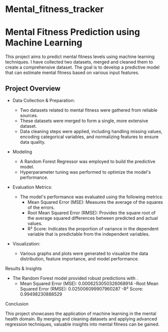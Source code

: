# Mental_fitness_tracker

# Mental Fitness Prediction using Machine Learning

This project aims to predict mental fitness levels using machine learning techniques. I have collected two datasets, merged and cleaned them to create a comprehensive dataset. The goal is to develop a predictive model that can estimate mental fitness based on various input features.

## Project Overview

- Data Collection & Preparation: 
  - Two datasets related to mental fitness were gathered from reliable sources.
  - These datasets were merged to form a single, more extensive dataset.
  - Data cleaning steps were applied, including handling missing values, encoding categorical variables, and normalizing features to ensure data quality.

- Modeling
  - A Random Forest Regressor was employed to build the predictive model.
  - Hyperparameter tuning was performed to optimize the model's performance.

- Evaluation Metrics:
  - The model's performance was evaluated using the following metrics:
    - Mean Squared Error (MSE): Measures the average of the squares of the errors.
    - Root Mean Squared Error (RMSE): Provides the square root of the average squared differences between predicted and actual values.
    - R² Score: Indicates the proportion of variance in the dependent variable that is predictable from the independent variables.

- Visualization:
  - Various graphs and plots were generated to visualize the data distribution, feature importance, and model performance.

 Results & Insights

- The Random Forest model provided robust predictions with .
  - Mean Squared Error (MSE): 0.0006253050326068914
  -Root Mean Squared Error (RMSE): 0.025006099907960287
  -R² Score: 0.99498230888529

 Conclusion

This project showcases the application of machine learning in the mental health domain. By merging and cleaning datasets and applying advanced regression techniques, valuable insights into mental fitness can be gained.
